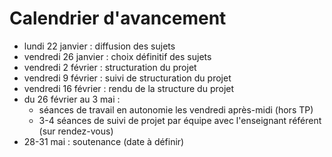 # Calendrier d'avancement

- lundi 22 janvier : diffusion des sujets
- vendredi 26 janvier : choix définitif des sujets
- vendredi 2 février : structuration du projet
- vendredi 9 février : suivi de structuration du projet
- vendredi 16 février : rendu de la structure du projet
- du 26 février au 3 mai : 
	- séances de travail en autonomie les vendredi après-midi (hors TP)
	- 3-4 séances de suivi de projet par équipe avec l'enseignant référent (sur rendez-vous)
- 28-31 mai : soutenance (date à définir)